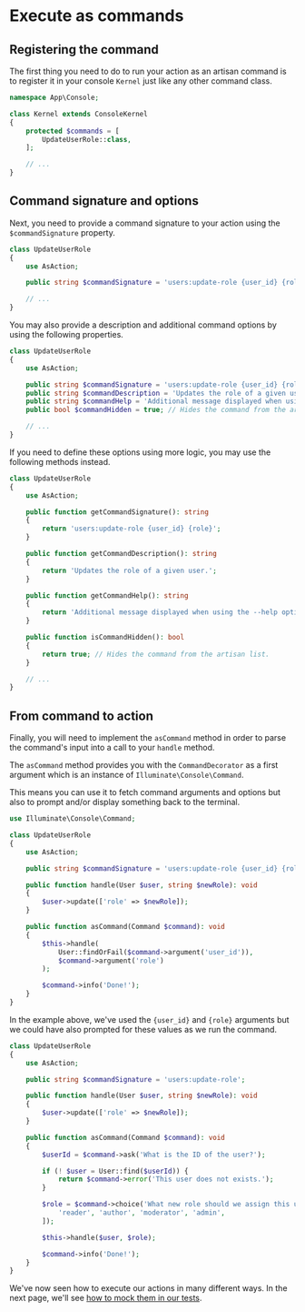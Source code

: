 # Execute as commands

## Registering the command

The first thing you need to do to run your action as an artisan command is to register it in your console `Kernel` just like any other command class.

```php
namespace App\Console;

class Kernel extends ConsoleKernel
{
    protected $commands = [
        UpdateUserRole::class,
    ];

    // ...
}
```

## Command signature and options

Next, you need to provide a command signature to your action using the `$commandSignature` property.

```php
class UpdateUserRole
{
    use AsAction;

    public string $commandSignature = 'users:update-role {user_id} {role}';

    // ...
}
```

You may also provide a description and additional command options by using the following properties.

```php
class UpdateUserRole
{
    use AsAction;

    public string $commandSignature = 'users:update-role {user_id} {role}';
    public string $commandDescription = 'Updates the role of a given user.';
    public string $commandHelp = 'Additional message displayed when using the --help option.';
    public bool $commandHidden = true; // Hides the command from the artisan list.

    // ...
}
```

If you need to define these options using more logic, you may use the following methods instead.

```php
class UpdateUserRole
{
    use AsAction;

    public function getCommandSignature(): string
    {
        return 'users:update-role {user_id} {role}';
    }

    public function getCommandDescription(): string
    {
        return 'Updates the role of a given user.';
    }

    public function getCommandHelp(): string
    {
        return 'Additional message displayed when using the --help option.';
    }

    public function isCommandHidden(): bool
    {
        return true; // Hides the command from the artisan list.
    }

    // ...
}
```

## From command to action

Finally, you will need to implement the `asCommand` method in order to parse the command's input into a call to your `handle` method.

The `asCommand` method provides you with the `CommandDecorator` as a first argument which is an instance of `Illuminate\Console\Command`.

This means you can use it to fetch command arguments and options but also to prompt and/or display something back to the terminal.

```php
use Illuminate\Console\Command;

class UpdateUserRole
{
    use AsAction;

    public string $commandSignature = 'users:update-role {user_id} {role}';

    public function handle(User $user, string $newRole): void
    {
        $user->update(['role' => $newRole]);
    }

    public function asCommand(Command $command): void
    {
        $this->handle(
            User::findOrFail($command->argument('user_id')),
            $command->argument('role')
        );

        $command->info('Done!');
    }
}
```

In the example above, we've used the `{user_id}` and `{role}` arguments but we could have also prompted for these values as we run the command.

```php
class UpdateUserRole
{
    use AsAction;

    public string $commandSignature = 'users:update-role';

    public function handle(User $user, string $newRole): void
    {
        $user->update(['role' => $newRole]);
    }

    public function asCommand(Command $command): void
    {
        $userId = $command->ask('What is the ID of the user?');

        if (! $user = User::find($userId)) {
            return $command->error('This user does not exists.');
        }

        $role = $command->choice('What new role should we assign this user?', [
            'reader', 'author', 'moderator', 'admin',
        ]);

        $this->handle($user, $role);

        $command->info('Done!');
    }
}
```

We've now seen how to execute our actions in many different ways. In the next page, we'll see [how to mock them in our tests](./mock-and-test).
